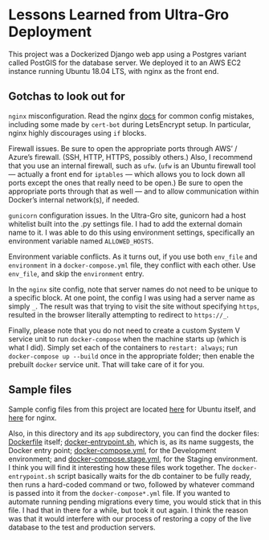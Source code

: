 # Lessons Learned from Ultra-Gro Deployment

This project was a Dockerized Django web app using a Postgres variant called PostGIS for the database server. We deployed it to an AWS EC2 instance running Ubuntu 18.04 LTS, with nginx as the front end.

## Gotchas to look out for

`nginx` misconfiguration. Read the nginx [docs](https://www.nginx.com/resources/wiki/start/topics/tutorials/config_pitfalls/) for common config mistakes, including some made by `cert-bot` during LetsEncrypt setup. In particular, nginx highly discourages using `if` blocks.

Firewall issues. Be sure to open the appropriate ports through AWS’ / Azure’s firewall. (SSH, HTTP, HTTPS, possibly others.) Also, I recommend that you use an internal firewall, such as `ufw`. (`ufw` is an Ubuntu firewall tool — actually a front end for `iptables` — which allows you to lock down all ports except the ones that really need to be open.) Be sure to open the appropriate ports through that as well — and to allow communication within Docker’s internal network(s), if needed.

`gunicorn` configuration issues. In the Ultra-Gro site, gunicorn had a host whitelist built into the .py settings file. I had to add the external domain name to it. I was able to do this using environment settings, specifically an environment variable named `ALLOWED_HOSTS`.

Environment variable conflicts. As it turns out, if you use both `env_file` and `environment` in a `docker-compose.yml` file, they conflict with each other. Use `env_file`, and skip the `environment` entry.

In the `nginx` site config, note that server names do not need to be unique to a specific block. At one point, the config I was using had a server name as simply `_`. The result was that trying to visit the site without specifying `https`, resulted in the browser literally attempting to redirect to `https://_`.

Finally, please note that you do not need to create a custom System V service unit to run `docker-compose` when the machine starts up (which is what I did). Simply set each of the containers to `restart: always`; run `docker-compose up --build` once in the appropriate folder; then enable the prebuilt `docker` service unit. That will take care of it for you.

## Sample files

Sample config files from this project are located [here](../../../os/ubuntu/README.md) for Ubuntu itself, and [here](../../../tools/nginx/README.md) for nginx.

Also, in this directory and its `app` subdirectory, you can find the docker files: [Dockerfile](./app/Dockerfile) itself; [docker-entrypoint.sh](./app/docker-entrypoint.sh), which is, as its name suggests, the Docker entry point; [docker-compose.yml](./docker-compose.yml), for the Development environment; and [docker-compose.stage.yml](./docker-compose.stage.yml), for the Staging environment. I think you will find it interesting how these files work together. The `docker-entrypoint.sh` script basically waits for the db container to be fully ready, then runs a hard-coded command or two, followed by whatever command is passed into it from the `docker-compose*.yml` file. If you wanted to automate running pending migrations every time, you would stick that in this file. I had that in there for a while, but took it out again. I think the reason was that it would interfere with our process of restoring a copy of the live database to the test and production servers.
